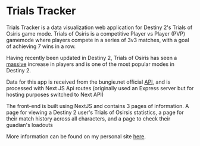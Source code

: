 # Trials Tracker

Trials Tracker is a data visualization web application for Destiny 2's Trials of Osiris game mode.
Trials of Osiris is a competitive Player vs Player (PVP) gamemode where players compete in a series of 3v3 matches, with a goal of achieving 7 wins in a row.

Having recently been updated in Destiny 2, Trials of Osiris has seen a [massive](https://twitter.com/TrialsReport/status/1478427778722766848) increase in players and is one of the most popular modes in Destiny 2.

Data for this app is received from the bungie.net official [API](https://bungie-net.github.io/), and is processed with Next JS Api routes (originally used an Express server but for hosting purposes switched to Next API)

The front-end is built using NextJS and contains 3 pages of information.
A page for viewing a Destiny 2 user's Trials of Osirsis statistics, a page for their match history across all characters,
and a page to check their guadian's loadouts

More information can be found on my personal site [here](https://jackdunn.info/projects/trials_tracker).
